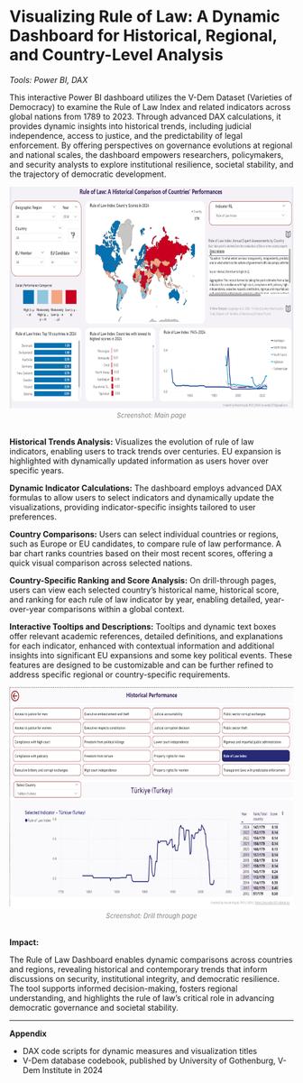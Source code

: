# Visualizing Rule of Law: A Dynamic Dashboard for Historical, Regional, and Country-Level Analysis

_Tools: Power BI, DAX_

This interactive Power BI dashboard utilizes the V-Dem Dataset (Varieties of Democracy) to examine the Rule of Law Index and related indicators across global nations from 1789 to 2023. Through advanced DAX calculations, it provides dynamic insights into historical trends, including judicial independence, access to justice, and the predictability of legal enforcement. By offering perspectives on governance evolutions at regional and national scales, the dashboard empowers researchers, policymakers, and security analysts to explore institutional resilience, societal stability, and the trajectory of democratic development.

<div align="center">
  <img width="700" height="393" alt="Rule of Law Dashboard" src="Images/RL-Main_page4.png"/>
  <br clear="left"/>
  <small style="color:gray; font-size: 0.8em;"><em>Screenshot: Main page</em></small>
</div>
<br clear="left"/>

**Historical Trends Analysis:**
Visualizes the evolution of rule of law indicators, enabling users to track trends over centuries. EU expansion is highlighted with dynamically updated information as users hover over specific years.

**Dynamic Indicator Calculations:**
The dashboard employs advanced DAX formulas to allow users to select indicators and dynamically update the visualizations, providing indicator-specific insights tailored to user preferences.

**Country Comparisons:**
Users can select individual countries or regions, such as Europe or EU candidates, to compare rule of law performance. A bar chart ranks countries based on their most recent scores, offering a quick visual comparison across selected nations.

**Country-Specific Ranking and Score Analysis:**
On drill-through pages, users can view each selected country’s historical name, historical score, and ranking for each rule of law indicator by year, enabling detailed, year-over-year comparisons within a global context.

**Interactive Tooltips and Descriptions:**
Tooltips and dynamic text boxes offer relevant academic references, detailed definitions, and explanations for each indicator, enhanced with contextual information and additional insights into significant EU expansions and some key political events. These features are designed to be customizable and can be further refined to address specific regional or country-specific requirements.

<div align="center">
  <img width="700" height="393" alt="Rule of Law Dashboard2" src="Images/Drill_through_page.png".png"/>
  <br clear="left"/>
  <small style="color:gray; font-size: 0.8em;"><em>Screenshot: Drill through page</em></small>
</div>
<br clear="left"/>

**Impact:**

The Rule of Law Dashboard enables dynamic comparisons across countries and regions, revealing historical and contemporary trends that inform discussions on security, institutional integrity, and democratic resilience. The tool supports informed decision-making, fosters regional understanding, and highlights the rule of law’s critical role in advancing democratic governance and societal stability.

--- 

**Appendix**

- DAX code scripts for dynamic measures and visualization titles
- V-Dem database codebook, published by University of Gothenburg, V-Dem Institute in 2024
